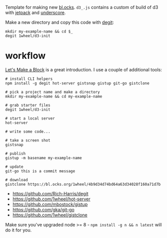 Template for making new [bl.ocks](https://bl.ocks.org/). `d3_.js` contains a custom of build of d3 with [jetpack](https://github.com/gka/d3-jetpack) and [underscore](http://underscorejs.org/).

Make a new directory and copy this code with [degit](https://github.com/Rich-Harris/degit): 

```
mkdir my-example-name && cd $_
degit 1wheel/d3-init
```

# workflow
[Let's Make a Block](https://bost.ocks.org/mike/block/) is a great introduction. I use a couple of additional tools: 

```
# install CLI helpers
npm install -g degit hot-server gistsnap gistup git-go gistclone

# pick a project name and make a directory
mkdir my-example-name && cd my-example-name

# grab starter files
degit 1wheel/d3-init

# start a local server
hot-server

# write some code...

# take a screen shot
gistsnap

# publish
gistup -m basename my-example-name

# update
git-go this is a commit message

# download
gistclone https://bl.ocks.org/1wheel/4b9d34d74bd64a63d34028f160a71d7b
```

- https://github.com/Rich-Harris/degit
- https://github.com/1wheel/hot-server
- https://github.com/mbostock/gistup
- https://github.com/gka/git-go
- https://github.com/1wheel/gistclone

Make sure you've upgraded node >= 8 - `npm install -g n && n latest` will do it for you.  